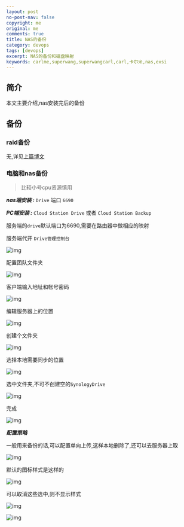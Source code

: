 ```yaml
---
layout: post
no-post-nav: false 
copyright: me
original: me
comments: true
title: NAS的备份
category: devops
tags: [devops]
excerpt: NAS的备份和磁盘映射
keywords: carlme,superwang,superwangcarl,carl,卡尔米,nas,exsi
---
```


## 简介

本文主要介绍,nas安装完后的备份

## 备份

### raid备份

无,详见[上篇博文](https://www.expreview.com/25412-all.html)

### 电脑和nas备份

> 比较小号cpu资源慎用

***nas端安装 :*** `Drive` 端口 `6690`

***PC端安装 :*** `Cloud Station Drive` 或者 `Cloud Station Backup`

服务端的`drive`默认端口为6690,需要在路由器中做相应的映射

服务端代开 `Drive管理控制台`

![img](../../assets/images/blog/2019/20190421204411.png)

配置团队文件夹

![img](../../assets/images/blog/2019/20190421235345.png)

客户端输入地址和帐号密码

![img](../../assets/images/blog/2019/20190421235504.png)

编辑服务器上的位置

![img](../../assets/images/blog/2019/20190422090705.png)

创建个文件夹

![img](../../assets/images/blog/2019/20190422090744.png)

选择本地需要同步的位置

![img](../../assets/images/blog/2019/20190422090902.png)

选中文件夹,不可不创建空的`SynologyDrive`

![img](../../assets/images/blog/2019/20190422091000.png)

完成

![img](../../assets/images/blog/2019/20190422091058.png)

***配置策略***

一般用来备份的话,可以配置单向上传,这样本地删除了,还可以去服务器上取

![img](../../assets/images/blog/2019/20190422091443.png)

默认的图标样式是这样的

![img](../../assets/images/blog/2019/20190422092234.png)

可以取消这些选中,则不显示样式

![img](../../assets/images/blog/2019/20190422092308.png)

![img](../../assets/images/blog/2019/20190422092340.png)

